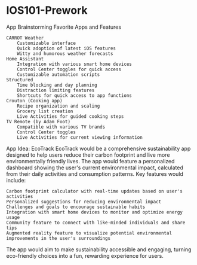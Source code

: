# IOS101-Prework
App Brainstorming
Favorite Apps and Features

    CARROT Weather
        Customizable interface
        Quick adoption of latest iOS features
        Witty and humorous weather forecasts
    Home Assistant
        Integration with various smart home devices
        Control Center toggles for quick access
        Customizable automation scripts
    Structured
        Time blocking and day planning
        Distraction limiting features
        Shortcuts for quick access to app functions
    Crouton (Cooking app)
        Recipe organization and scaling
        Grocery list creation
        Live Activities for guided cooking steps
    TV Remote (by Adam Foot)
        Compatible with various TV brands
        Control Center toggles
        Live Activities for current viewing information

App Idea: EcoTrack
EcoTrack would be a comprehensive sustainability app designed to help users reduce their carbon footprint and live more environmentally friendly lives. The app would feature a personalized dashboard showing the user's current environmental impact, calculated from their daily activities and consumption patterns. Key features would include:

    Carbon footprint calculator with real-time updates based on user's activities
    Personalized suggestions for reducing environmental impact
    Challenges and goals to encourage sustainable habits
    Integration with smart home devices to monitor and optimize energy usage
    Community feature to connect with like-minded individuals and share tips
    Augmented reality feature to visualize potential environmental improvements in the user's surroundings

The app would aim to make sustainability accessible and engaging, turning eco-friendly choices into a fun, rewarding experience for users.
